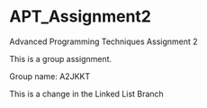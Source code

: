 # APT_Assignment2
Advanced Programming Techniques Assignment 2

This is a group assignment.

Group name: A2JKKT

This is a change in the Linked List Branch
